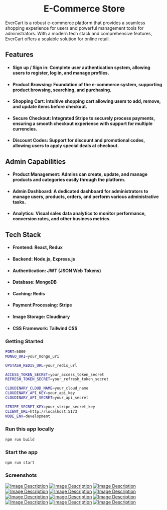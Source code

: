 <h1 align="center">E-Commerce Store</h1>

<p>EverCart is a robust e-commerce platform that provides a seamless shopping experience for users and powerful management tools for administrators. With a modern tech stack and comprehensive features, EverCart offers a scalable solution for online retail.</p>

<h2 id="features">Features</h2>

<ul>
  <li>
    <h4 id="sign-up--sign-in">Sign up / Sign in: Complete user authentication system, allowing users to register, log in, and manage profiles.</h4>
  </li>
  <li>
    <h4 id="product-browsing">Product Browsing: Foundation of the e-commerce system, supporting product browsing, searching, and purchasing.</h4>
  </li>
  <li>
    <h4 id="shopping-cart">Shopping Cart: Intuitive shopping cart allowing users to add, remove, and update items before checkout.</h4>
  </li>
  <li>
    <h4 id="secure-checkout">Secure Checkout: Integrated Stripe to securely process payments, ensuring a smooth checkout experience with support for multiple currencies.</h4>
  </li>
  <li>
    <h4 id="discount-codes">Discount Codes: Support for discount and promotional codes, allowing users to apply special deals at checkout.</h4>
  </li>
</ul>

<h2 id="admin-capabilities">Admin Capabilities</h2>

<ul>
  <li>
    <h4 id="product-management">Product Management: Admins can create, update, and manage products and categories easily through the platform.</h4>
  </li>
  <li>
    <h4 id="admin-dashboard">Admin Dashboard: A dedicated dashboard for administrators to manage users, products, orders, and perform various administrative tasks.</h4>
  </li>
  <li>
    <h4 id="analytics">Analytics: Visual sales data analytics to monitor performance, conversion rates, and other business metrics.</h4>
  </li>
</ul>

<h2 id="tech-stack">Tech Stack</h2>

<ul>
  <li>
    <h4 id="frontend">Frontend: <strong>React</strong>, <strong>Redux</strong></h4>
  </li>
  <li>
    <h4 id="backend">Backend: <strong>Node.js</strong>, <strong>Express.js</strong></h4>
  </li>
  <li>
    <h4 id="authentication-1">Authentication: <strong>JWT (JSON Web Tokens)</strong></h4>
  </li>
  <li>
    <h4 id="database-1">Database: <strong>MongoDB</strong></h4>
  </li>
  <li>
    <h4 id="caching">Caching: <strong>Redis</strong></h4>
  </li>
  <li>
    <h4 id="payment-processing">Payment Processing: <strong>Stripe</strong></h4>
  </li>
  <li>
    <h4 id="image-storage">Image Storage: <strong>Cloudinary</strong></h4>
  </li>
  <li>
    <h4 id="css-framework">CSS Framework: <strong>Tailwind CSS</strong></h4>
  </li>
</ul>

### Getting Started

```bash
PORT=5000
MONGO_URI=your_mongo_uri

UPSTASH_REDIS_URL=your_redis_url

ACCESS_TOKEN_SECRET=your_access_token_secret
REFRESH_TOKEN_SECRET=your_refresh_token_secret

CLOUDINARY_CLOUD_NAME=your_cloud_name
CLOUDINARY_API_KEY=your_api_key
CLOUDINARY_API_SECRET=your_api_secret

STRIPE_SECRET_KEY=your_stripe_secret_key
CLIENT_URL=http://localhost:5173
NODE_ENV=development
```

### Run this app locally

```shell
npm run build
```

### Start the app

```shell
npm run start
```

### Screenshots

<a href="./frontend//public/ss1.png"><img src="./frontend//public/ss1.png" alt="Image Description"></a>
<a href="./frontend//public/ss2.png"><img src="./frontend//public/ss2.png" alt="Image Description"></a>
<a href="./frontend//public/ss11.png"><img src="./frontend//public/ss11.png" alt="Image Description"></a>
<a href="./frontend//public/ss12.png"><img src="./frontend//public/ss12.png" alt="Image Description"></a>
<a href="./frontend//public/ss3.png"><img src="./frontend//public/ss3.png" alt="Image Description"></a>
<a href="./frontend//public/ss4.png"><img src="./frontend//public/ss4.png" alt="Image Description"></a>
<a href="./frontend//public/ss5.png"><img src="./frontend//public/ss5.png" alt="Image Description"></a>
<a href="./frontend//public/ss6.png"><img src="./frontend//public/ss6.png" alt="Image Description"></a>
<a href="./frontend//public/ss7.png"><img src="./frontend//public/ss7.png" alt="Image Description"></a>
<a href="./frontend//public/ss8.png"><img src="./frontend//public/ss8.png" alt="Image Description"></a>
<a href="./frontend//public/ss9.png"><img src="./frontend//public/ss9.png" alt="Image Description"></a>
<a href="./frontend//public/ss10.png"><img src="./frontend//public/ss10.png" alt="Image Description"></a>
